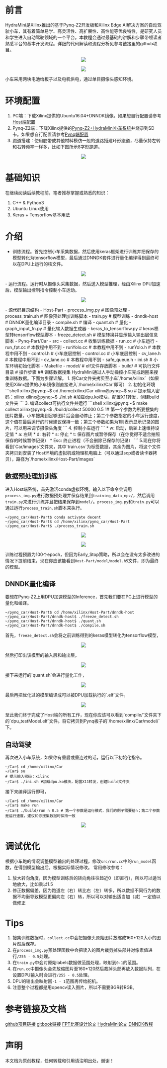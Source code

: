 # 前言
HydraMini是Xilinx推出的基于Pynq-Z2开发板和Xilinx Edge AI解决方案的自动驾驶小车，其有着简单易学、高灵活性、高扩展性、高性能等优良特性，是研究人员和学生进入自动驾驶领域的一个平台。本教程会通过最基础的讲解和步骤带领读者熟悉平台的基本开发流程。详细的代码解读和流程分析见参考链接里的github项目。
<p align="center">
<img src ="./images/PynqCar.png">
</p>
<p align = "center">
</p>

<p align="center">
<img src ="./images/Hardware_Architecture.png">
</p>
<p align = "center">
</p>
小车采用两块电池给板子以及电机供电，通过单目摄像头感知环境。

# 环境配置
1. PC端：下载Xilinx提供的Ubuntu16.04+DNNDK镜像。如果想自行配置请参考[Host端配置](https://github.com/wutianze/dnndk-pynqz2/blob/master/build-host-dnndk.md)
2. Pynq-Z2端：下载Xilinx提供的[Pynq-Z2+HydraMini小车系统](https://pan.baidu.com/s/1gOJaoJJ8z2jf-BaLklID3Q)并烧录到SD卡。如果想自行配置请参考[Pynq端配置](https://github.com/wutianze/dnndk-pynqz2/blob/master/build-pynqz2-system.md)
3. 跑道搭建：使用胶带或其他材料模仿一般的道路搭建环形跑道，尽量保持左转和右转频率一样多，比如下图所示8字形跑道。
<p align="center">
<img src ="./images/Runway.png">
</p>
<p align = "center">
</p>

# 基础知识
在继续阅读后续教程前，笔者推荐掌握或熟悉的知识：
1. C++ & Python3
2. Ubuntu Linux使用
3. Keras + Tensorflow基本用法
# 介绍
- 训练流程。首先控制小车采集数据，然后使用keras框架进行训练并把保存的模型转化为tensorflow模型，最后通过DNNDK套件进行量化编译得到最终可以在DPU上运行的核文件。
<p align="center">
<img src ="./images/workflow1.png">
</p>
<p align = "center">
</p>
- 运行流程。运行时从摄像头采集数据，然后送入模型推理，经由Xilinx DPU加速后，模型输出控制指令控制小车运动。
<p align="center">
<img src ="./images/workflow2.png">
</p>
<p align = "center">
</p>
- 源代码目录结构
	- Host-Part
		- process_img.py # 图像预处理
		- process_train.sh # 图像预处理加训练脚本
		- train.py # 模型训练
		- dnndk-host # DNNDK量化编译目录
			- compile.sh # 编译
			- quant.sh # 量化
			- graph_input_fn.py # 量化输入数据生成器
			- keras_to_tensorflow.py # keras模型转tensorflow模型脚本
			- freeze_detect.sh # 模型转换并显示输入输出层信息脚本
	- Pynq-Part/Car
		- src
			- collect.cc # 收集训练数据
			- run.cc # 小车运行
			- run_fpt.cc # 本教程中用不到
			- runYolo.cc # 本教程中用不到
			- runYolo.h # 本教程中用不到
			- control.h # 小车底层控制
			- control.cc # 小车底层控制
			- cv_lane.h # 本教程中用不到
			- cv_lane.cc # 本教程中用不到
			- safe_queue.h
		- ini.sh # 小车环境初始化脚本
		- Makefile
		- model/ # elf文件存放脚本
		- build/ # 可执行文件目录
# 操作步骤
## 训练数据搜集
HydraMini通过人手动操控小车完成跑圈来搜集训练数据。下面为步骤详解。
1. 将Car文件夹拷贝至小车`/home/xilinx`（如果使用Xilinx提供的小车镜像则直接进入`/home/xilinx/Car`即可）
2. 初始化环境
```shell
xilinx@pynq:~$ cd /home/xilinx/Car
xilinx@pynq:~$ su
# 提示输入密码：xilinx
xilinx@pynq:~$ ./ini.sh #加载dpu.ko模块，配置X11转发，创建build文件夹
```
3. 编译collect可执行文件并运行
```shell
xilinx@pynq:~$ make collect
xilinx@pynq:~$ ./build/collect 50000 0.5 1# 第一个参数为所要搜集的图片数量，小车搜集到足够图片后会自动停止；第二个参数指定的小车运行速度，这个值在最后运行的时候建议保持一致；第三个参数如果为1则表示显示记录的图片，可以用来调节摄像头角度
```
4. 控制小车运行
```
* w: 启动，后轮上速维持设定值
* a: 左转
* d: 右转
* s: 停止
* t: 保存图片或暂停保存（在你觉得不适合拍照保存的时候暂停记录）
* Esc: 终止进程（不会删除已保存的记录）
```
5.现在你将看到`Car/images`文件夹，其中`train.csv`为标签数据，其余为图片，将这个文件夹拷贝到安装了Host环境的虚拟机或物理机电脑上（可以通过scp或者读卡器拷贝），路径为`/home/xilinx/Host-Part/images`

## 数据预处理加训练
进入Host端系统，首先激活conda虚拟环境。输入以下命令会调用`process_img.py`进行数据预处理并保存结果到`training_data_npz/`，然后调用`train.py`来进行训练并且把结果保存到`model/`。`process_img.py`和`train.py`可以通过运行`process_train.sh`脚本来执行。

```shell
~/pynq_car/Host-Part$ conda activate decent
~/pynq_car/Host-Part$ cd /home/xilinx/pynq_car/Host-Part
~/pynq_car/Host-Part$ ./process_train.sh
```
<p align="center">
<img src ="./images/Training1.png">
</p>
<p align = "center">
</p>

<p align="center">
<img src ="./images/Training2.png">
</p>
<p align = "center">
</p>

训练过程预置为100个epoch，但因为Early_Stop策略，所以会在没有太多改进的情况下提前结束，现在你应该能看到`Host-Part/model/model.h5`文件，即为最终的模型。

## DNNDK量化编译
要想在Pynq-Z2上用DPU加速模型的Inference，首先我们要在PC上进行模型的量化和编译。
```shell
~/pynq_car/Host-Part$ cd /home/xilinx/Host-Part/dnndk-host
~/pynq_car/Host-Part/dnndk-host$ ./freeze_detect.sh
~/pynq_car/Host-Part/dnndk-host$ ./quant.sh
~/pynq_car/Host-Part/dnndk-host$ ./compile.sh
```
首先，`freeze_detect.sh`会将之前训练得到的keras模型转化为tensorflow模型，
<p align="center">
<img src ="./images/freeze1.png">
</p>
<p align = "center">
</p>
然后打印出该模型的输入层和输出层。
<p align="center">
<img src ="./images/freeze2.png">
</p>
<p align = "center">
</p>
接下来运行的`quant.sh`会进行量化工作，
<p align="center">
<img src ="./images/quant.png">
</p>
<p align = "center">
</p>
最后再把优化过的模型编译成可以被DPU加载执行的`.elf`文件。
<p align="center">
<img src ="./images/compile.png">
</p>
<p align = "center">
</p>
至此我们终于完成了Host端的所有工作，现在你应该可以看到`compile/`文件夹下的`dpu_testModel.elf`文件。将它拷贝到Pynq板子的`/home/xilinx/Car/model/`下。

## 自动驾驶
再次进入小车系统，如果你有重启或重连过的话，运行以下初始化指令。
```shell
~/Car$ cd /home/xilinx/Car
~/Car$ su
# 提示输入密码：xilinx
~/Car$ ./ini.sh #加载dpu.ko模块，配置X11转发，创建build文件夹
```
接下来编译运行即可，
```shell
~/Car$ cd /home/xilinx/Car
~/Car$ make run
~/Car$ ./build/run n 0.5 # 第一个参数是运行模式，我们的例子需要给n；第二个参数是运行速度，建议和你搜集数据时保持一致
```
<p align="center">
<img src ="./images/PynqGo.jpg">
</p>
<p align = "center">
</p>

# 调试优化
根据小车跑的情况调整模型输出的处理过程，修改`src/run.cc`中的`run_model`函数，在得到模型输出后，根据实际情况修改。
常用修改参考：
1. 放大转向角度，因为模型训练后的转向角往往趋近0（即直行），所以可以适当地放大，比如乘以1.5
2. 修正数据偏差，因为跑道左（右）转比右（左）转多，所以数据不同行为的数据不均衡导致模型更偏向左（右）转，所以可以对输出适当加（减）一定值以做修正
# Tips
1. 搜集训练数据时，`collect.cc`中会把摄像头原始图片放缩成160*120大小的图片然后保存。
2. 在`process_img.py`预处理函数中会把读入的图片裁剪掉头部并对像素值进行`/255 - 0.5`处理。
3. 在`train.py`中会对原始labels数据做范围处理，映射到`0-1`的范围。
4. 在`run.cc`中摄像头会先放缩图片至160*120然后裁掉头部再放入数据队列，在设置DPU输入时会进行`/255 - 0.5`处理。
5. DPU的输出会映射回`-1 - 1`范围再传给舵机。
6. 注意整个过程都是用opencv读入图片，所以不需要BGR转RGB。
# 参考链接及文档
[github项目链接](https://github.com/wutianze/pynq_car)
[gitbook链接](https://app.gitbook.com/@1369130123/s/pynq-z2-ad-car/)
[FPT比赛设计论文](https://easychair.org/publications/preprint/GMvL)
[HydraMini论文]()
[DNNDK教程](https://github.com/wutianze/dnndk-pynqz2)
# 声明
本文档为原创教程，任何转载和引用请注明出处，谢谢！
